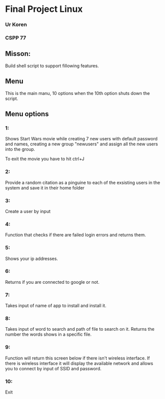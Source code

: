# Final Project Linux

### Ur Koren

### CSPP 77

## Misson:
  Build shell script to support fillowing features.
  

## Menu
  This is the main manu, 10 options when the 10th option shuts down the script.
  

## Menu options

### 1:
  Shows Start Wars movie while creating 7 new users with default password and names, creating a new group "newusers" and assign all the new users into the group.

  To exit the movie you have to hit ctrl+J


### 2:
  Provide a random citation as a pinguine to each of the exsisting users in the system and save it in their home folder


### 3:
  Create a user by input


### 4:
  Function that checks if there are failed login errors and returns them.


### 5:
  Shows your ip addresses.


### 6:
  Returns if you are connected to google or not.


### 7:
  Takes input of name of app to install and install it.


### 8:
  Takes input of word to search and path of file to search on it. Returns the number the words shows in a specific file.


### 9:
  Function will return this screen below if there isn't wireless interface. If there is wireless interface it will display the available network and allows you to connect by input of SSID and password.


### 10: 
  Exit
